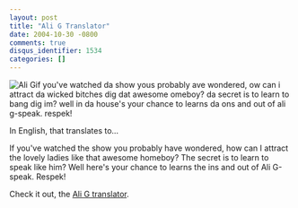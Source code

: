 ```yaml
---
layout: post
title: "Ali G Translator"
date: 2004-10-30 -0800
comments: true
disqus_identifier: 1534
categories: []
---
```

![Ali G](/images/AliG.jpg)if you've watched da show yous probably ave
wondered, ow can i attract da wicked bitches dig dat awesome omeboy? da
secret is to learn to bang dig im? well in da house's your chance to
learns da ons and out of ali g-speak. respek!

In English, that translates to...

If you've watched the show you probably have wondered, how can I attract
the lovely ladies like that awesome homeboy? The secret is to learn to
speak like him? Well here's your chance to learns the ins and out of Ali
G-speak. Respek!

Check it out, the [Ali G translator](http://www.mackers.com/alig/).

